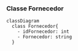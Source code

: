 ### Classe Fornecedor
```mermaid
classDiagram
  class Fornecedor{
    - idFornecedor: int
    - Fornecedor: string
  }

```

